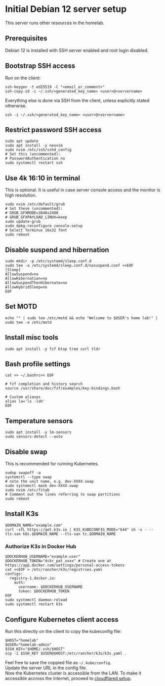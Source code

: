# Initial Debian 12 server setup

This server runs other resources in the homelab.

## Prerequisites

Debian 12 is installed with SSH server enabled and root login disabled.

## Bootstrap SSH access

Run on the client:

```shell
ssh-keygen -t ed25519 -C "<email_or_comment>"
ssh-copy-id -i ~/.ssh/<generated_key_name> <user>@<servername>
```

Everything else is done via SSH from the client, unless explicitly stated otherwise.

```shell
ssh -i ~/.ssh/<generated_key_name> <user>@<servername>
```

## Restrict password SSH access

```shell
sudo apt update
sudo apt install -y neovim
sudo nvim /etc/ssh/sshd_config
# Set this (uncommented):
# PasswordAuthentication no
sudo systemctl restart ssh
```

## Use 4k 16:10 in terminal

This is optional. It is useful in case server console access and the monitor is high resolution.

```shell
sudo nvim /etc/default/grub
# Set these (uncommented):
# GRUB_GFXMODE=3840x2400
# GRUB_GFXPAYLOAD_LINUX=keep
sudo update-grub
sudo dpkg-reconfigure console-setup
# Select Terminux 16x32 font
sudo reboot
```

## Disable suspend and hibernation

```shell
sudo mkdir -p /etc/systemd/sleep.conf.d
sudo tee -a /etc/systemd/sleep.conf.d/nosuspend.conf <<EOF
[Sleep]
AllowSuspend=no
AllowHibernation=no
AllowSuspendThenHibernate=no
AllowHybridSleep=no
EOF
```

## Set MOTD

```shell
echo "" | sudo tee /etc/motd && echo "Welcome to $USER's home lab!" | sudo tee -a /etc/motd
```

## Install misc tools

```shell
sudo apt install -y fzf btop tree curl tldr
```

## Bash profile settings

```shell
cat >> ~/.bashrc<< EOF

# fzf completion and history search
source /usr/share/doc/fzf/examples/key-bindings.bash

# Custom aliases
alias la='ls -lah'
EOF
```

## Temperature sensors

```shell
sudo apt install -y lm-sensors
sudo sensors-detect --auto
```

## Disable swap

This is recommended for running Kubernetes.

```shell
sudop swapoff -a
systemctl --type swap
# note the unit name, e.g. dev-XXXX.swap
sudo systemctl mask dev-XXXX.swap
sudo nvim /etc/fstab
# Comment out the lines referring to swap partitions
sudo reboot
```

## Install K3s

```shell
$DOMAIN_NAME="example.com"
curl -sfL https://get.k3s.io | K3S_KUBECONFIG_MODE="644" sh -s - --tls-san k8s.$DOMAIN_NAME --tls-san tc.$DOMAIN_NAME
```

### Authorize K3s in Docker Hub

```shell
$DOCKERHUB_USERNAME="example-user"
$DOCKERHUB_TOKEN="dckr_pat_xxxx" # Create one at https://app.docker.com/settings/personal-access-tokens
cat <<EOF > /etc/rancher/k3s/registries.yaml
configs:
  registry-1.docker.io:
    auth:
      username: $DOCKERHUB_USERNAME
      token: $DOCKERHUB_TOKEN
EOF
sudo systemctl daemon-reload
sudo systemctl restart k3s
```

## Configure Kubernetes client access

Run this directly on the client to copy the kubeconfig file:

```shell
$HOST="homelab"
$USER="homelab-admin"
$SSH_KEY="$HOME/.ssh/$HOST"
scp -i $SSH_KEY $USER@$HOST:/etc/rancher/k3s/k3s.yaml .
```

Feel free to save the coppied file as `~/.kube/config`.  
Update the server URL in the config file.  
Now the Kubernetes cluster is accessible from the LAN. To make it accessible accross the internet, proceed to [cloudflared setup](../cloudflared/README.md).
